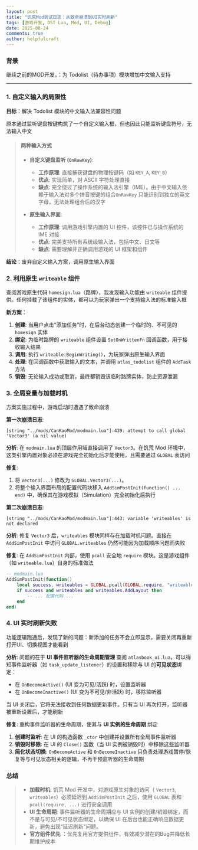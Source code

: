 ```yaml
---
layout: post
title: "饥荒Mod调试日志：从致命崩溃到UI实时刷新"
tags: [游戏开发, DST Lua, Mod, UI, Debug]
date: 2025-08-24
comments: true
author: helpfulcraft
---
```


### 背景

继续之前的MOD开发，：为 Todolist（待办事项）模块增加中文输入支持

---

### 1. 自定义输入的局限性

**目标**：解决 Todolist 模块的中文输入法兼容性问题

原本通过监听键盘按键构筑了一个自定义输入框，但也因此只能监听键盘符号，无法输入中文

> #### 两种输入方式
> 
> *   **自定义键盘监听 (`OnRawKey`)**:
>     *   **工作原理**: 直接捕获键盘的物理按键码（如 `KEY_A`, `KEY_B`）
>     *   **优点**: 实现简单，对 ASCII 字符处理直接
>     *   **缺点**: 完全绕过了操作系统的输入法引擎（IME）。由于中文输入依赖于输入法对多个拼音按键的组合`OnRawKey` 只能识别到独立的英文字母，无法处理组合后的汉字
> 
> *   **原生输入界面**:
>     *   **工作原理**: 调用游戏引擎内置的 UI 控件，该控件已与操作系统的 IME 对接
>     *   **优点**: 完美支持所有系统级输入法，包括中文、日文等
>     *   **缺点**: 需要理解并正确调用游戏的 UI 框架和组件

**结论**：废弃自定义输入方案，调用原生输入界面

### 2. 利用原生 `writeable` 组件

查阅游戏原生代码 `homesign.lua`（路牌），我发现输入功能由 `writeable` 组件提供。任何挂载了该组件的实体，都可以为玩家弹出一个支持输入法的标准输入框

**新方案**：

1.  **创建**: 当用户点击“添加任务”时，在后台动态创建一个临时的、不可见的 `homesign` 实体
2.  **绑定**: 为临时路牌的 `writeable` 组件设置 `SetOnWrittenFn` 回调函数，用于接收输入结果
3.  **调用**: 执行 `writeable:BeginWriting()`，为玩家弹出原生输入界面
4.  **处理**: 在回调函数中获取输入的文本，并调用 `atlas_todolist` 组件的 `AddTask` 方法
5.  **销毁**: 无论输入成功或取消，最终都销毁该临时路牌实体，防止资源泄漏

### 3. 全局变量与加载时机

方案实施过程中，游戏启动时遭遇了致命崩溃

**第一次崩溃日志**:
```
[string "../mods/CanKaoMod/modmain.lua"]:439: attempt to call global 'Vector3' (a nil value)
```
**分析**: 在 `modmain.lua` 的顶层作用域直接调用了 `Vector3`。在饥荒 Mod 环境中，这类引擎内置对象必须在游戏完全初始化后才能使用，且需要通过 `GLOBAL` 表访问

**修复**:
1.  将 `Vector3(...)` 修改为 `GLOBAL.Vector3(...)`。
2.  将整个输入界面布局的配置代码块移入 `AddSimPostInit(function() ... end)` 中，确保其在游戏模拟（Simulation）完全初始化后执行

**第二次崩溃日志**:
```
[string "../mods/CanKaoMod/modmain.lua"]:443: variable 'writeables' is not declared
```
**分析**: 修复 `Vector3` 后，`writeables` 模块同样存在加载时机问题。直接在 `AddSimPostInit` 中访问 `GLOBAL.writeables` 仍然可能因为加载顺序问题而失败

**修复**:
在 `AddSimPostInit` 内部，使用 `pcall` 安全地 `require` 模块。这是游戏组件（如 `writeable.lua`）自身的标准做法

```lua
-- modmain.lua
AddSimPostInit(function()
    local success, writeables = GLOBAL.pcall(GLOBAL.require, "writeables")
    if success and writeables and writeables.AddLayout then
        -- ... 配置代码 ...
    end
end)
```

### 4. UI 实时刷新失败

功能逻辑跑通后，发现了新的问题：新添加的任务不会立即显示，需要关闭再重新打开UI、切换视图才能看到

**分析**:
问题的在于 **UI 事件监听器的生命周期管理**
查阅 `atlasbook_ui.lua`，可以得知事件监听器（如 `task_update_listener`）的设置和移除与 UI 的**可见状态**绑定：
*   在 `OnBecomeActive()` (UI 变为可见/活跃) 时，设置监听器
*   在 `OnBecomeInactive()` (UI 变为不可见/非活跃) 时，移除监听器

当 UI 关闭后，它将无法接收到任何数据更新事件。只有当 UI 再次打开，监听器被重新设置后，才能刷新

**修复**:
重构事件监听器的生命周期，使其与 **UI 实例的生命周期** 绑定
1.  **创建时监听**: 在 UI 的构造函数 `_ctor` 中创建并设置所有全局事件监听器
2.  **销毁时移除**: 在 UI 的 `Close()` 函数（当 UI 实例被销毁时）中移除这些监听器
3.  **简化状态切换**: `OnBecomeActive` 和 `OnBecomeInactive` 只负责处理游戏暂停/恢复等与可见状态相关的逻辑，不再干预监听器的生命周期

### 总结

> *   **加载时机**: 饥荒 Mod 开发中，对游戏原生对象的访问（ `Vector3`, `writeables`）必须延迟到 `AddSimPostInit` 之后，使用 `GLOBAL` 表和 `pcall(require, ...)` 进行安全调用
> *   **UI 生命周期**: 事件监听器的生命周期应与 UI 实例的创建/销毁绑定，而不是与可见/不可见状态绑定，以确保 UI 在后台也能正确响应数据更新，避免出现“延迟刷新”问题。
> *   **官方组件优先** ：优先复用官方提供组件，有效减少潜在的Bug并降低长期维护成本